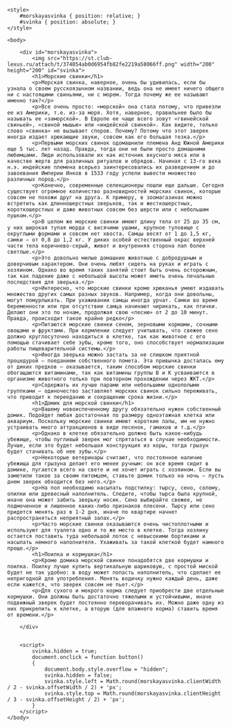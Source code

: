 <!DOCTYPE HTML>
<html>

	<style>
		#morskayasvinka { position: relative; }
		#svinka { position: absolute; }
	</style>

	<body>

		<div id="morskayasvinka">
			<img src="https://st.club-lexus.ru/attach/t/374854ab0d6954fb82fe2219a58066ff.png" width="200" height="200" id="svinka">
			<h1>Морские свинки</h1>
			<p>Морская свинка, наверное, очень бы удивилась, если бы узнала о своем русскоязычном названии, ведь она не имеет ничего общего ни с настоящими свиньями, ни с морем. Тогда почему же ее называют именно так?</p>
			<p>Все очень просто: «морской» она стала потому, что привезли ее из Америки, т.е. из-за моря. Хотя, наверное, правильнее было бы называть ее «заморской». В Европе ее чаще всего зовут «гвинейской свиньей», «свиной мышью» или «индейской свинкой». Как видите, только слово «свинка» не вызывает споров. Почему? Потому что этот зверек иногда издает хрюкающие звуки, совсем как его большая тезка.</p>
			<p>Первыми морских свинок одомашнили племена Анд Южной Америки еще 5 тыс. лет назад. Правда, тогда они не были просто домашними любимцами. Люди использовали их как источник вкусного мяса или в качестве жертв для различных ритуалов и обрядов. Начиная с 13-го века н.э. индейские племена всерьез заинтересовались их разведением и до завоевания Империи Инков в 1533 году успели вывести множество различных пород.</p>
			<p>Конечно, современные селекционеры пошли еще дальше. Сегодня существует огромное количество разновидностей морских свинок, которые совсем не похожи друг на друга. К примеру, в зоомагазинах можно встретить как длинношерстных зверьков, так и жесткошерстных, короткошерстных и даже животных совсем без шерсти или с небольшим пушком.</p>
			<p>В целом же морские свинки имеют длину тела от 25 до 35 см, у них широкая тупая морда с висячими ушами, крупное туловище с округлыми формами и совсем нет хвоста. Самцы весят от 1 до 1,5 кг, самки – от 0,8 до 1,2 кг. У диких особей естественный окрас верхней части тела коричнево-серый, живот и внутренняя сторона лап более светлые.</p>
			<p>Это довольно милые домашние животные с добродушным и доверчивым характером. Они очень любят сидеть на руках и играть с хозяином. Однако во время таких занятий стоит быть очень осторожным, так как падение даже с небольшой высоты может иметь очень печальные последствия для зверька.</p>
			<p>Интересно, что морские свинки кроме хрюканья умеют издавать множество других самых разных звуков. Например, когда они довольны, могут помурлыкать. При ухаживании самцы иногда урчат. Самки во время беременности или при отсутствии самца начинают чирикать, как птички. Делают они это по ночам, продолжая свою «песню» от 2 до 10 минут. Правда, происходит такое крайне редко</p>
			<p>Питаются морские свинки сеном, зерновыми кормами, сочными овощами и фруктами. При кормлении следует учитывать, что свежее сено должно круглосуточно находиться в клетке, так как животное с его помощью стачивает себе зубы, кроме того, оно способствует нормализации работы пищеварительной системы.</p>
			<p>Иногда зверька можно застать за не слишком приятной процедурой – поеданием собственного помета. Эта привычка досталась ему от диких предков – оказывается, таким способом морские свинки обогащаются витаминами, так как витамины группы В и К усваиваются в организме животного только при повторном прохождении через ЖКТ.</p>
			<p>Содержать их лучше парами или небольшими однополыми группками – одиночество заставляет морских свинок сильно переживать, что приводит к перееданию и сокращению срока жизни.</p>
			<h1>Домик для морской свинки</h1>
			<p>Вашему новоиспеченному другу обязательно нужен собственный домик. Подойдет любая достаточная по размеру одноэтажная клетка или аквариум. Поскольку морские свинки имеют короткие лапы, им не нужно устраивать много аттракционов в виде лесенок, гамаков и т.д.</p>
			<p>Однако в клетке обязательно должно быть какое-нибудь убежище, чтобы пугливый зверек мог спрятаться в случае необходимости. Лучше, если это будет небольшая конструкция из коры, тогда грызун будет стачивать об нее зубы.</p>
			<p>Некоторые ветеринары считают, что постоянное наличие убежища для грызуна делает его менее ручным: он все время сидит в домике, пугается всего на свете и не хочет играть с хозяином. Если вы заметили такое за своим питомцем, ставьте домик только на ночь – пусть днем зверек обходится без него.</p>
			<p>На пол необходимо насыпать подстилку: тырсу, сено, солому, опилки или древесный наполнитель. Следите, чтобы тырса была крупной, иначе она может забить зверьку носик. Сено выбирайте свежее, не подмоченное и лишенное каких-либо признаков плесени. Тырсу или сено придется менять раз в 1-2 дня, иначе по квартире начнет распространяться неприятный запах.</p>
			<p>Часто морские свинки оказываются очень чистоплотными и используют для туалета одно и то же место в клетке. Тогда хозяину остается поставить туда небольшой лоток с невысокими бортиками и насыпать немного наполнителя. Ухаживать за такой клеткой будет намного проще.</p>
			<h1>Поилка и кормушка</h1>
			<p>Кроме домика морской свинке понадобятся две кормушки и поилка. Поилку лучше купить вертикальную шариковую, с простой миской будет не так удобно: в воду может попасть наполнитель, что сделает ее непригодной для употребления. Менять водичку нужно каждый день, даже если кажется, что зверек совсем не пьет.</p>
			<p>Для сухого и мокрого корма следует приобрести две отдельные кормушки. Они должны быть достаточно тяжелыми и устойчивыми, иначе подвижный зверек будет постоянно переворачивать их. Можно даже одну из них прикрепить к клетке, а вторую (для влажного корма) ставить время от времени.</p>

		</div>


		<script>
			svinka.hidden = true;
			document.onclick = function button()
			{
				document.body.style.overflow = "hidden";
				svinka.hidden = false;
				svinka.style.left = Math.round(morskayasvinka.clientWidth / 2 - svinka.offsetWidth / 2) + 'px';
				svinka.style.top = Math.round(morskayasvinka.clientHeight / 3 - svinka.offsetHeight / 2) + 'px';
			}
		</script>
	</body>
</html>
